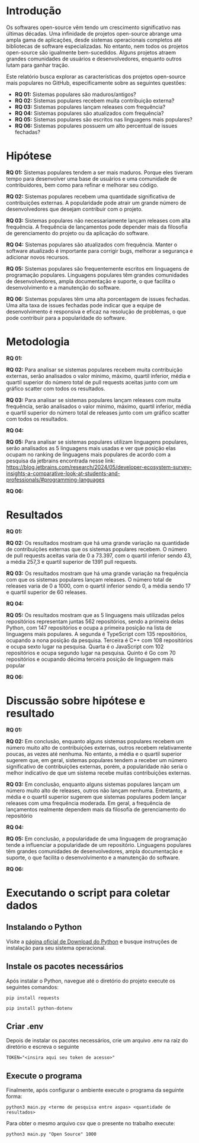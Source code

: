 # Introdução

Os softwares open-source vêm tendo um crescimento significativo nas últimas décadas. Uma infinidade de projetos open-source abrange uma ampla gama de aplicações, desde sistemas operacionais completos até bibliotecas de software especializadas. No entanto, nem todos os projetos open-source são igualmente bem-sucedidos. Alguns projetos atraem grandes comunidades de usuários e desenvolvedores, enquanto outros lutam para ganhar tração.

Este relatório busca explorar as características dos projetos open-source mais populares no GitHub, especificamente sobre as seguintes questões:

* **RQ 01:** Sistemas populares são maduros/antigos?   
* **RQ 02:** Sistemas populares recebem muita contribuição externa?
* **RQ 03:** Sistemas populares lançam releases com frequência? 
* **RQ 04:** Sistemas populares são atualizados com frequência? 
* **RQ 05:** Sistemas populares são escritos nas linguagens mais populares?
* **RQ 06:** Sistemas populares possuem um alto percentual de issues fechadas?

# Hipótese

**RQ 01:** Sistemas populares tendem a ser mais maduros. Porque eles tiveram tempo para desenvolver uma base de usuários e uma comunidade de contribuidores, bem como para refinar e melhorar seu código.

**RQ 02:** Sistemas populares recebem uma quantidade significativa de contribuições externas. A popularidade pode atrair um grande número de desenvolvedores que desejam contribuir com o projeto.

**RQ 03:** Sistemas populares não necessariamente lançam releases com alta frequência. A frequência de lançamentos pode depender mais da filosofia de gerenciamento do projeto ou da aplicação do software.

**RQ 04:** Sistemas populares são atualizados com frequência. Manter o software atualizado é importante para corrigir bugs, melhorar a segurança e adicionar novos recursos.

**RQ 05:** Sistemas populares são frequentemente escritos em linguagens de programação populares. Linguagens populares têm grandes comunidades de desenvolvedores, ampla documentação e suporte, o que facilita o desenvolvimento e a manutenção do software.

**RQ 06:** Sistemas populares têm uma alta porcentagem de issues fechadas. Uma alta taxa de issues fechadas pode indicar que a equipe de desenvolvimento é responsiva e eficaz na resolução de problemas, o que pode contribuir para a popularidade do software.

# Metodologia

**RQ 01:**

**RQ 02:** Para analisar se sistemas populares recebem muita contribuição externas, serão analisados o valor minimo, máximo, quartil inferior, média e quartil superior do número total de pull requests aceitas junto com um gráfico scatter com todos os resultados.

**RQ 03:** Para analisar se sistemas populares lançam releases com muita frequência, serão analisados o valor minimo, máximo, quartil inferior, média e quartil superior do número total de releases junto com um gráfico scatter com todos os resultados.

**RQ 04:**

**RQ 05:** Para analisar se sistemas populares utilizam linguagens populares, serão analisados as 5 linguagens mais usadas e ver que posição elas ocupam no ranking de linguagens mais populares de acordo com a pesquisa da jetbrains encontrada nesse link: https://blog.jetbrains.com/research/2024/05/developer-ecosystem-survey-insights-a-comparative-look-at-students-and-professionals/#programming-languages

**RQ 06:**

# Resultados

**RQ 01:**

**RQ 02:** Os resultados mostram que há uma grande variação na quantidade de contribuições externas que os sistemas populares recebem. O número de pull requests aceitas varia de 0 a 73.397, com o quartil inferior sendo 43, a média 257,3 e quartil superior de 1391 pull requests.

**RQ 03:** Os resultados mostram que há uma grande variação na frequência com que os sistemas populares lançam releases. O número total de releases varia de 0 a 1000, com o quartil inferior sendo 0, a média sendo 17 e quartil superior de 60 releases.

**RQ 04:**

**RQ 05:** Os resultados mostram que as 5 linguagens mais utilizadas pelos repositórios representam juntas 562 repositórios, sendo a primeira delas Python, com 147 repositórios e ocupa a primeira posição na lista de linguagens mais populares. A segunda é TypeScript com 135 repositórios, ocupando a nona posição da pesquisa. Terceira é C++ com 108 repositórios e ocupa sexto lugar na pesquisa. Quarta é o JavaScript com 102 repositórios e ocupa segundo lugar na pesquisa. Quinto é Go com 70 repositórios e ocupando décima terceira posição de linguagem mais popular

**RQ 06:**

# Discussão sobre hipótese e resultado

**RQ 01:**

**RQ 02:** Em conclusão, enquanto alguns sistemas populares recebem um número muito alto de contribuições externas, outros recebem relativamente poucas, as vezes até nenhuma. No entanto, a média e o quartil superior sugerem que, em geral, sistemas populares tendem a receber um número significativo de contribuições externas, porém, a popularidade não seria o melhor indicativo de que um sistema recebe muitas contribuições externas.

**RQ 03:** Em conclusão, enquanto alguns sistemas populares lançam um número muito alto de releases, outros não lançam nenhuma. Entretanto, a média e o quartil superior sugerem que sistemas populares podem lançar releases com uma frequência moderada. Em geral, a frequência de lançamentos realmente dependem mais da filosofia de gerenciamento do repositório

**RQ 04:**

**RQ 05:** Em conclusão, a popularidade de uma linguagem de programação tende a influenciar a popularidade de um repositório. Linguagens populares têm grandes comunidades de desenvolvedores, ampla documentação e suporte, o que facilita o desenvolvimento e a manutenção do software.

**RQ 06:**

# Executando o script para coletar dados
## Instalando o Python
Visite a [página oficial de Download do Python](https://www.python.org/downloads/) e busque instruções de instalação para seu sistema operacional.

## Instale os pacotes necessários
Após instalar o Python, navegue até o diretório do projeto execute os seguintes comandos:

`pip install requests`

`pip install python-dotenv`

## Criar .env
Depois de instalar os pacotes necessários, crie um arquivo .env na raíz do diretório e escreva o seguinte

`TOKEN="<insira aqui seu token de acesso>"`

## Execute o programa
Finalmente, após configurar o ambiente execute o programa da seguinte forma:

`python3 main.py <termo de pesquisa entre aspas> <quantidade de resultados>`

Para obter o mesmo arquivo csv que o presente no trabalho execute:

`python3 main.py "Open Source" 1000`
